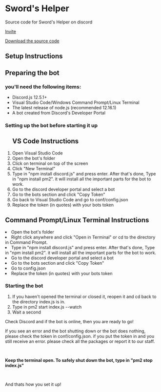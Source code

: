 # Sword's Helper
Source code for Sword's Helper on discord

<p><a title="Invite" href="https://discord.com/oauth2/authorize?client_id=766645902491648010&scope=bot&permissions=805314622" target="_blank" rel="noopener">Invite</a></p>
<p><a title="Download" href="https://github.com/swordcube/swords-helper-bot/releases" target="_blank" rel="noopener">Download the source code</a></p>

<h2><strong>Setup Instructions<br /></strong></h2>

<h2>Preparing the bot</h2>
<h3>you'll need the following items:</h3>
<ul>
<li>Discord.js 12.5.1+</li>
<li>Visual Studio Code/Windows Command Prompt/Linux Terminal</li>
<li>The latest release of node.js (recommended 12.16.1)</li>
<li>A bot created from Discord's Developer Portal</li>
</ul>
<h3>Setting up the bot before starting it up</h3>
<ol>
<h2><strong>VS Code Instructions<br /></strong></h2>
<li>Open Visual Studio Code</li>
<li>Open the bot's folder</li>
<li>Click on terminal on top of the screen</li>
<li>Click "New Terminal"</li>
<li>Type in "npm install discord.js" and press enter. After that's done, Type in "npm install pm2". it will install all the important parts for the bot to work.</li>
<li>Go to the discord developer portal and select a bot</li>
<li>Go to the bots section and click "Copy Token"</li>
<li>Go back to Visual Studio Code and go to conf/config.json</li>
<li>Replace the token (in quotes) with your bots token</li>
</ol>
<h2><strong>Command Prompt/Linux Terminal Instructions<br /></strong></h2>
<li>Open the bot's folder</li>
<li>Right click anywhere and click "Open in Terminal" or cd to the directory in Command Prompt.</li>
<li>Type in "npm install discord.js" and press enter. After that's done, Type in "npm install pm2". it will install all the important parts for the bot to work.</li>
<li>Go to the discord developer portal and select a bot</li>
<li>Go to the bots section and click "Copy Token"</li>
<li>Go to config.json</li>
<li>Replace the token (in quotes) with your bots token</li>
</ol>
<h3>Starting the bot</h3>
<ol>
<li>If you haven't opened the terminal or closed it, reopen it and cd back to the directory index.js is in.</li>
<li>Type in pm2 start index.js --watch</li>
<li>Wait a second</li>
</ol>
<p>Check Discord and if the bot is online, then you are ready to go!</p>
<p>If you see an error and the bot shutting down or the bot does nothing, please check the token in conf/config.json. if you put the token in and you still receive an error. please check all the packages or report it to our staff.</p>
<p>&nbsp;</p>
<p><strong>Keep the terminal open. To safely shut down the bot, type in "pm2 stop index.js"</strong></p>
<p>&nbsp;</p>
<p>And thats how you set it up!<br /></p>
<p>&nbsp;</p>
